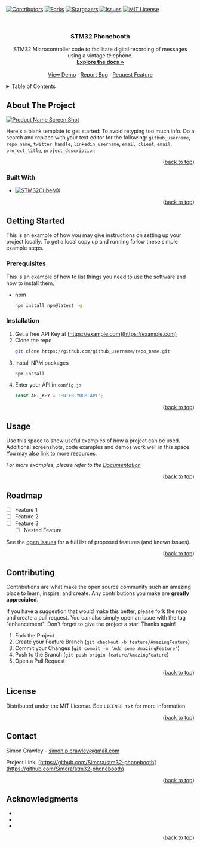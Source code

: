 <a name="readme-top"></a>


<!-- PROJECT SHIELDS -->
[![Contributors][contributors-shield]][contributors-url]
[![Forks][forks-shield]][forks-url]
[![Stargazers][stars-shield]][stars-url]
[![Issues][issues-shield]][issues-url]
[![MIT License][license-shield]][license-url]



<!-- PROJECT LOGO -->
<br />
<div align="center">
  <a href="https://github.com/Simcra/stm32-phonebooth">
    <!--<img src="images/logo.png" alt="Logo" width="80" height="80">-->
  </a>

<h3 align="center">STM32 Phonebooth</h3>

  <p align="center">
    STM32 Microcontroller code to facilitate digital recording of messages using a vintage telephone.
    <br />
    <a href="https://github.com/Simcra/stm32-phonebooth"><strong>Explore the docs »</strong></a>
    <br />
    <br />
    <a href="https://github.com/Simcra/stm32-phonebooth">View Demo</a>
    ·
    <a href="https://github.com/Simcra/stm32-phonebooth/issues">Report Bug</a>
    ·
    <a href="https://github.com/Simcra/stm32-phonebooth/issues">Request Feature</a>
  </p>
</div>



<!-- TABLE OF CONTENTS -->
<details>
  <summary>Table of Contents</summary>
  <ol>
    <li>
      <a href="#about-the-project">About The Project</a>
      <ul>
        <li><a href="#built-with">Built With</a></li>
      </ul>
    </li>
    <li>
      <a href="#getting-started">Getting Started</a>
      <ul>
        <li><a href="#prerequisites">Prerequisites</a></li>
        <li><a href="#installation">Installation</a></li>
      </ul>
    </li>
    <li><a href="#usage">Usage</a></li>
    <li><a href="#roadmap">Roadmap</a></li>
    <li><a href="#contributing">Contributing</a></li>
    <li><a href="#license">License</a></li>
    <li><a href="#contact">Contact</a></li>
    <li><a href="#acknowledgments">Acknowledgments</a></li>
  </ol>
</details>



<!-- ABOUT THE PROJECT -->
## About The Project

[![Product Name Screen Shot][product-screenshot]](https://example.com)

Here's a blank template to get started: To avoid retyping too much info. Do a search and replace with your text editor for the following: `github_username`, `repo_name`, `twitter_handle`, `linkedin_username`, `email_client`, `email`, `project_title`, `project_description`

<p align="right">(<a href="#readme-top">back to top</a>)</p>



### Built With

* [![STM32CubeMX][STM32CubeMX]][STM32CubeMX-url]

<p align="right">(<a href="#readme-top">back to top</a>)</p>



<!-- GETTING STARTED -->
## Getting Started

This is an example of how you may give instructions on setting up your project locally.
To get a local copy up and running follow these simple example steps.

### Prerequisites

This is an example of how to list things you need to use the software and how to install them.
* npm
  ```sh
  npm install npm@latest -g
  ```

### Installation

1. Get a free API Key at [https://example.com](https://example.com)
2. Clone the repo
   ```sh
   git clone https://github.com/github_username/repo_name.git
   ```
3. Install NPM packages
   ```sh
   npm install
   ```
4. Enter your API in `config.js`
   ```js
   const API_KEY = 'ENTER YOUR API';
   ```

<p align="right">(<a href="#readme-top">back to top</a>)</p>



<!-- USAGE EXAMPLES -->
## Usage

Use this space to show useful examples of how a project can be used. Additional screenshots, code examples and demos work well in this space. You may also link to more resources.

_For more examples, please refer to the [Documentation](https://example.com)_

<p align="right">(<a href="#readme-top">back to top</a>)</p>



<!-- ROADMAP -->
## Roadmap

- [ ] Feature 1
- [ ] Feature 2
- [ ] Feature 3
    - [ ] Nested Feature

See the [open issues](https://github.com/github_username/repo_name/issues) for a full list of proposed features (and known issues).

<p align="right">(<a href="#readme-top">back to top</a>)</p>



<!-- CONTRIBUTING -->
## Contributing

Contributions are what make the open source community such an amazing place to learn, inspire, and create. Any contributions you make are **greatly appreciated**.

If you have a suggestion that would make this better, please fork the repo and create a pull request. You can also simply open an issue with the tag "enhancement".
Don't forget to give the project a star! Thanks again!

1. Fork the Project
2. Create your Feature Branch (`git checkout -b feature/AmazingFeature`)
3. Commit your Changes (`git commit -m 'Add some AmazingFeature'`)
4. Push to the Branch (`git push origin feature/AmazingFeature`)
5. Open a Pull Request

<p align="right">(<a href="#readme-top">back to top</a>)</p>



<!-- LICENSE -->
## License

Distributed under the MIT License. See `LICENSE.txt` for more information.

<p align="right">(<a href="#readme-top">back to top</a>)</p>



<!-- CONTACT -->
## Contact

Simon Crawley - simon.p.crawley@gmail.com

Project Link: [https://github.com/Simcra/stm32-phonebooth](https://github.com/Simcra/stm32-phonebooth)

<p align="right">(<a href="#readme-top">back to top</a>)</p>



<!-- ACKNOWLEDGMENTS -->
## Acknowledgments

* []()
* []()
* []()

<p align="right">(<a href="#readme-top">back to top</a>)</p>



<!-- MARKDOWN LINKS & IMAGES -->
<!-- https://www.markdownguide.org/basic-syntax/#reference-style-links -->
[contributors-shield]: https://img.shields.io/github/contributors/Simcra/stm32-phonebooth.svg?style=for-the-badge
[contributors-url]: https://github.com/Simcra/stm32-phonebooth/graphs/contributors
[forks-shield]: https://img.shields.io/github/forks/Simcra/stm32-phonebooth.svg?style=for-the-badge
[forks-url]: https://github.com/Simcra/stm32-phonebooth/network/members
[stars-shield]: https://img.shields.io/github/stars/Simcra/stm32-phonebooth.svg?style=for-the-badge
[stars-url]: https://github.com/Simcra/stm32-phonebooth/stargazers
[issues-shield]: https://img.shields.io/github/issues/Simcra/stm32-phonebooth.svg?style=for-the-badge
[issues-url]: https://github.com/Simcra/stm32-phonebooth/issues
[license-shield]: https://img.shields.io/github/license/Simcra/stm32-phonebooth.svg?style=for-the-badge
[license-url]: https://github.com/Simcra/stm32-phonebooth/blob/master/LICENSE.txt
[product-screenshot]: images/screenshot.png
[STM32CubeMX]: https://img.shields.io/badge/STM32CubeMX-03234B?style=for-the-badge&logo=stmicroelectronics&logoColor=white
[STM32CubeMX-url]: https://www.st.com/en/development-tools/stm32cubemx.html
